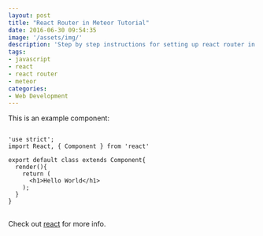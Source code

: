 ```yaml
---
layout: post
title: "React Router in Meteor Tutorial"
date: 2016-06-30 09:54:35
image: '/assets/img/'
description: 'Step by step instructions for setting up react router in a Meteor project'
tags:
- javascript
- react
- react router
- meteor
categories:
- Web Development
---
```


This is an example component:

<pre>
<code class="language-jsx">
'use strict';
import React, { Component } from 'react'

export default class extends Component{
  render(){
    return (
      &lt;h1>Hello World&lt;/h1>
    );
  }
}
</code>
</pre>

Check out [react][react] for more info.

[react]: https://facebook.github.io/react/
